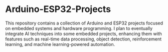 # Arduino-ESP32-Projects
This repository contains a collection of Arduino and ESP32 projects focused on embedded systems and hardware programming. I plan to eventually integrate AI techniques into some embedded projects, enhancing them with features such as real-time data processing, object detection, reinforcement learning, and machine learning-powered automation.
